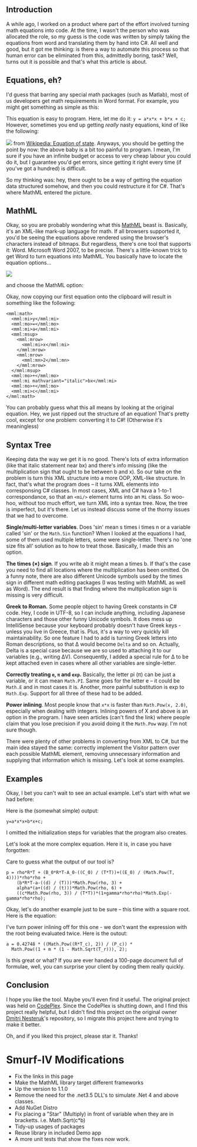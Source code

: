 Introduction
------------

A while ago, I worked on a product where part of the effort involved
turning math equations into code. At the time, I wasn't the person who
was allocated the role, so my guess is the code was written by simply
taking the equations from word and translating them by hand into C\#.
All well and good, but it got me thinking: is there a way to automate
this process so that human error can be eliminated from this, admittedly
boring, task? Well, turns out it is possible and that's what this
article is about.

Equations, eh?
--------------

I'd guess that barring any special math packages (such as Matlab), most
of us developers get math requirements in Word format. For example, you
might get something as simple as this:

This equation is easy to program. Here, let me do it:
`y = a*x*x + b*x + c;` However, sometimes you end up getting *really*
nasty equations, kind of like the following:

![](https://wikimedia.org/api/rest_v1/media/math/render/svg/e3d5b03a42b3af7092026a7763135d901638618a)
from
[Wikipedia: Equation of state](http://en.wikipedia.org/wiki/Equation_of_state). Anyways,
you should be getting the point by now: the above baby is a bit too
painful to program. I mean, I'm sure if you have an infinite budget or
access to very cheap labour you could do it, but I guarantee you'd get
errors, since getting it right every time (if you've got a hundred) is
difficult.

So my thinking was: hey, there ought to be a way of getting the equation
data structured somehow, and then you could restructure it for C\#.
That's where MathML entered the picture.

MathML
------

Okay, so you are probably wondering what this
[MathML](http://en.wikipedia.org/wiki/MathML) beast is. Basically, it's
an XML-like mark-up language for math. If all browsers supported it,
you'd be seeing the equations above rendered using the browser's
characters instead of bitmaps. But regardless, there's one tool that
supports it: Word. Microsoft Word 2007, to be precise. There's a
little-known trick to get Word to turn equations into MathML. You
basically have to locate the equation options...

![](https://i.stack.imgur.com/n8FL1.png)

and choose the MathML option:


Okay, now copying our first equation onto the clipboard will result in
something like the following:

    <mml:math>
      <mml:mi>y</mml:mi>
      <mml:mo>=</mml:mo>
      <mml:mi>a</mml:mi>
      <mml:msup>
        <mml:mrow>
          <mml:mi>x</mml:mi>
        </mml:mrow>
        <mml:mrow>
          <mml:mn>2</mml:mn>
        </mml:mrow>
      </mml:msup>
      <mml:mo>+</mml:mo>
      <mml:mi mathvariant="italic">bx</mml:mi>
      <mml:mo>+</mml:mo>
      <mml:mi>c</mml:mi>
    </mml:math>

You can probably guess what this all means by looking at the original
equation. Hey, we just ripped out the structure of an equation! That's
pretty cool, except for one problem: converting it to C\#! (Otherwise
it's meaningless)

Syntax Tree
-----------

Keeping data the way we get it is no good. There's lots of extra
information (like that italic statement near bx) and there's info
missing (like the multiplication sign that ought to be between b and x).
So our take on the problem is turn this XML structure into a more OOP,
XML-like structure. In fact, that's what the program does – it turns XML
elements into corresponsing C\# classes. In most cases, XML and C\# hava
a 1-to-1 correspondance, so that an `<mi/>` element turns into an `Mi`
class. So woo-hoo, without too much effort, we turn XML into a syntax
tree. Now, the tree is imperfect, but it's there. Let us instead discuss
some of the thorny issues that we had to overcome.

**Single/multi-letter variables**. Does 'sin' mean s times i times n or
a variable called 'sin' or the `Math.Sin` function? When I looked at the
equations I had, some of them used multiple letters, some were
single-letter. There's no 'one size fits all' solution as to how to
treat those. Basically, I made this an option.

**The times (×) sign**. If you write ab it might mean a times b. If
that's the case you need to find all locations where the multiplication
has been omitted. On a funny note, there are also different Unicode
symbols used by the times sign in different math editing packages (I was
testing with MathML as well as Word). The end result is that finding
where the multiplication sign is missing is very difficult.

**Greek to Roman.** Some people object to having Greek constants in C\#
code. Hey, I code in UTF-8, so I can include anything, including
Japanese characters and those other funny Unicode symbols. It does mess
up IntelliSense because your keyboard probably doesn't have Greek keys -
unless you live in Greece, that is. Plus, it's a way to very quickly
kill maintainability. So one feature I had to add is turning Greek
letters into Roman descriptions, so that Δ would become `Delta` and so
on. Actually, Delta is a special case because we are so used to
attaching it to our variables (e.g., writing ΔV). Consequently, I added
a special rule for Δ to be kept attached even in cases where all other
variables are single-letter.

**Correctly treating `e`, `π` and `exp`.** Basically, the letter pi (π)
can be just a variable, or it can mean `Math.PI`. Same goes for the
letter e – it could be `Math.E` and in most cases it is. Another, more
painful substitution is exp to `Math.Exp`. Support for all three of
these had to be added.

**Power inlining**. Most people know that `x*x` is faster than
`Math.Pow(x, 2.0)`, especially when dealing with integers. Inlining
powers of X and above is an option in the program. I have seen articles
(can't find the link) where people claim that you lose precision if you
avoid doing it the `Math.Pow` way. I'm not sure though.

There were plenty of other problems in converting from XML to C\#, but
the main idea stayed the same: correctly implement the Visitor pattern
over each possible MathML element, removing unnecessary information and
supplying that information which is missing. Let's look at some
examples.

Examples
--------

Okay, I bet you can't wait to see an actual example. Let's start with
what we had before:

Here is the (somewhat simple) output:

    y=a*x*x+b*x+c;

I omitted the initialization steps for variables that the program also
creates.

Let's look at the more complex equation. Here it is, in case you have
forgotten:

Care to guess what the output of our tool is?

    p = rho*R*T + (B_0*R*T-A_0-((C_0) / (T*T))+((E_0) / (Math.Pow(T, 4))))*rho*rho +
        (b*R*T-a-((d) / (T)))*Math.Pow(rho, 3) +
        alpha*(a+((d) / (t)))*Math.Pow(rho, 6) +
        ((c*Math.Pow(rho, 3)) / (T*T))*(1+gamma*rho*rho)*Math.Exp(-gamma*rho*rho);

Okay, let's do another example just to be sure – this time with a square
root. Here is the equation:

I've turn power inlining off for this one - we don't want the expression
with the root being evaluated twice. Here is the outout:

    a = 0.42748 * ((Math.Pow((R*T_c), 2)) / (P_c)) * 
      Math.Pow((1 + m * (1 - Math.Sqrt(T_r))), 2);

Is this great or what? If you are ever handed a 100-page document full
of formulae, well, you can surprise your client by coding them really
quickly.

Conclusion
----------

I hope you like the tool. Maybe you'll even find it useful. The original project was held on [CodePlex](http://www.codeplex.com/mmlsharp). Since the CodePlex is shutting down, and I find this project really helpful, but I didn't find this project on the original owner [Dmitri Nesteruk](https://github.com/nesteruk)'s repository, so I migrate this project here and trying to make it better.

Oh, and if you liked this project, please star it. Thanks!

# Smurf-IV Modifications
- Fix the links in this page
- Make the MathML library target different frameworks
- Up the version to 1.1.0
- Remove the need for the .net3.5 DLL's to simulate .Net 4 and above classes.
- Add NuGet Distro
- Fix placing a "Star" (Multiply) in front of variable when they are in bracketts. i.e. Math.Sqrt(c*b)
- Tidy-up usages of packages
- Reuse library in included Demo app
- A more unit tests that show the fixes now work.
